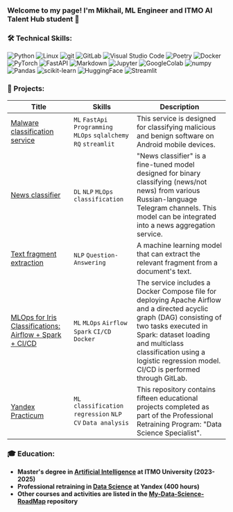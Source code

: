 ### Welcome to my page! I'm Mikhail, ML Engineer and ITMO AI Talent Hub student 👋 

### 🛠 **Technical Skills:**    
<p>
  <img alt="Python" src="https://img.shields.io/badge/-Python-3670A0?style=for-the-badge&logo=python&logoColor=white"/>
  <img alt="Linux" src="https://img.shields.io/badge/-Linux-FCC624?style=for-the-badge&logo=linux&logoColor=black" />
  <img alt="git" src="https://img.shields.io/badge/-Git-F05032?style=for-the-badge&logo=git&logoColor=white" />
  <img alt="GitLab" src="https://img.shields.io/badge/gitlab-%23181717.svg?style=for-the-badge&logo=gitlab"/>
  <img alt="Visual Studio Code" src="https://img.shields.io/badge/-Visual_Studio_Code-007ACC?style=for-the-badge&logo=visual-studio-code&logoColor=white" />
  <img alt="Poetry" src="https://img.shields.io/badge/-Poetry-60A5FA?style=for-the-badge&logo=poetry&logoColor=white" />
  <img alt="Docker" src="https://img.shields.io/badge/-Docker-2496ED?style=for-the-badge&logo=docker&logoColor=white" />
  <img alt="PyTorch" src="https://img.shields.io/badge/-PyTorch-EE4C2C?style=for-the-badge&logo=pytorch&logoColor=white" />
  <img alt="FastAPI" src="https://img.shields.io/badge/-FastAPI-009688?style=for-the-badge&logo=fastapi&logoColor=white" />
  <img alt="Markdown" src="https://img.shields.io/badge/-Markdown-43853d?style=for-the-badge&logo=markdown&logoColor=white" />
  <img alt="Jupyter" src="https://img.shields.io/badge/-Jupyter-F37626?style=for-the-badge&logo=jupyter&logoColor=white" />
  <img alt="GoogleColab" src="https://img.shields.io/badge/-GoogleColab-white?style=for-the-badge&logo=googlecolab"/>
  <img alt="numpy" src="https://img.shields.io/badge/numpy-%23013243.svg?style=for-the-badge&logo=numpy&logoColor=white" />
  <img alt="Pandas" src="https://img.shields.io/badge/pandas-%23150458.svg?style=for-the-badge&logo=pandas&logoColor=white"/>
  <img alt="scikit-learn" src="https://img.shields.io/badge/scikit--learn-%23F7931E.svg?style=for-the-badge&logo=scikit-learn&logoColor=white"/>
  <img alt="HuggingFace" src="https://img.shields.io/badge/-%F0%9F%A4%97-white?style=for-the-badge&logo=huggingface"/>
  <img alt="Streamlit" src="https://img.shields.io/badge/-streamlit-white?style=for-the-badge&logo=streamlit"/>
</p>

### 💼 Projects:
| Title | Skills | Description |
| ---------------- | -------- | ----------------------- |
| [Malware classification service](https://github.com/Mikhail-Repkin/malware-classification-service) | `ML` `FastApi` `Programming` `MLOps` `sqlalchemy` `RQ` `streamlit` | This service is designed for classifying malicious and benign software on Android mobile devices. |
| [News classifier ](https://huggingface.co/MikhailRepkin/news_classifier) | `DL` `NLP` `MLOps` `classification` | "News classifier" is a fine-tuned model designed for binary classifying (news/not news) from various Russian-language Telegram channels. This model can be integrated into a news aggregation service. |
| [Text fragment extraction](https://github.com/Mikhail-Repkin/Projects/tree/main/1_NLP_QA) | `NLP` `Question-Answering` | A machine learning model that can extract the relevant fragment from a document's text. |
| [MLOps for Iris Classifications: Airflow + Spark + CI/CD](https://gitlab.com/devops3701442/dev-ops-labs-3) | `ML` `MLOps` `Airflow` `Spark` `CI/CD` `Docker` | The service includes a Docker Compose file for deploying Apache Airflow and a directed acyclic graph (DAG) consisting of two tasks executed in Spark: dataset loading and multiclass classification using a logistic regression model. CI/CD is performed through GitLab. |
| [Yandex Practicum](https://github.com/Mikhail-Repkin/Yandex_Practikum_projects) | `ML` `classification` `regression` `NLP` `CV` `Data analysis` | This repository contains fifteen educational projects completed as part of the Professional Retraining Program: "Data Science Specialist". |

### 🎓 Education:
- **Master's degree in [Artificial Intelligence](https://abit.itmo.ru/program/master/ai) at ITMO University (2023-2025)**
- **Professional retraining in [Data Science](https://practicum.yandex.ru/data-scientist/?from=catalog) at Yandex (400 hours)**
- **Other courses and activities are listed in the [My-Data-Science-RoadMap](https://github.com/Mikhail-Repkin/My-DataScience-RoadMap) repository**

